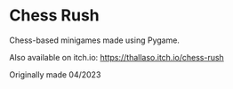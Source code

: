 # Chess Rush

Chess-based minigames made using Pygame.

Also available on itch.io: https://thallaso.itch.io/chess-rush

Originally made 04/2023
